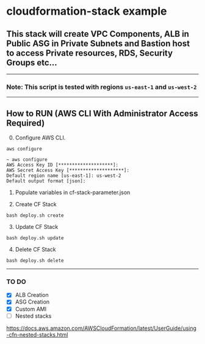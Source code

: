 # cloudformation-stack example
## This stack will create VPC Components, ALB in Public ASG in Private Subnets and Bastion host to access Private resources, RDS, Security Groups etc...

---

### Note: This script is tested with regions ```us-east-1``` and ```us-west-2```

---
## How to RUN (AWS CLI With Administrator Access Required)

0. Configure AWS CLI.

```aws configure```

```
~ aws configure
AWS Access Key ID [********************]: 
AWS Secret Access Key [********************]: 
Default region name [us-east-1]: us-west-2
Default output format [json]:
```

1. Populate variables in cf-stack-parameter.json


2. Create CF Stack

```bash deploy.sh create```

3. Update CF Stack

```bash deploy.sh update```

4. Delete CF Stack

```bash deploy.sh delete```

---
### TO DO

- [x] ALB Creation
- [x] ASG Creation
- [x] Custom AMI
- [ ] Nested stacks

https://docs.aws.amazon.com/AWSCloudFormation/latest/UserGuide/using-cfn-nested-stacks.html